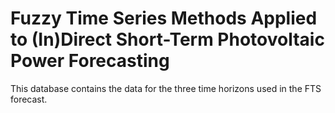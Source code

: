 # Fuzzy Time Series Methods Applied to (In)Direct Short-Term Photovoltaic Power Forecasting
This database contains the data for the three time horizons used in the FTS forecast.
